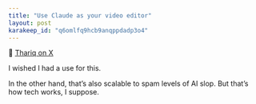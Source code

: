 ```yaml
---
title: "Use Claude as your video editor"
layout: post
karakeep_id: "q6omlfq9hcb9anqppdadp3o4"
---
```


🔗 [Thariq on X](https://x.com/trq212/status/1947706205172068624?s=12&t=2X6gw9cgtgj5n5nXRdqnDw)

I wished I had a use for this.

In the other hand, that’s also scalable to spam levels of AI slop. But that’s how tech works, I suppose. 
